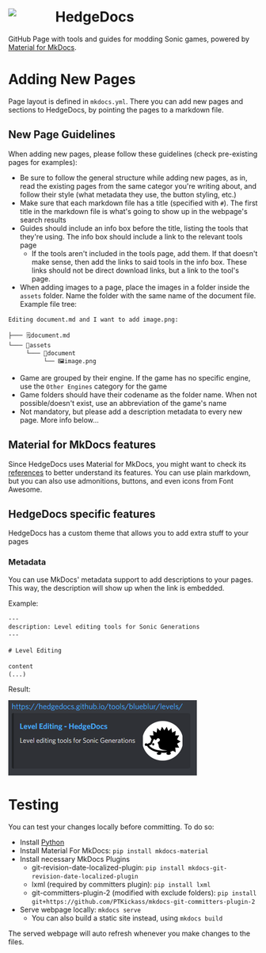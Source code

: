 <h1>
    <a href="#hedgedocs">
        <img width="95" align="left" src="https://raw.githubusercontent.com/HedgeDocs/HedgeDocs.github.io/main/docs/assets/favicon.png">
    </a>
    HedgeDocs
</h1>

GitHub Page with tools and guides for modding Sonic games, powered by [Material for MkDocs](https://squidfunk.github.io/mkdocs-material/).

# Adding New Pages
Page layout is defined in `mkdocs.yml`. There you can add new pages and sections to HedgeDocs, by pointing the pages to a markdown file. 

## New Page Guidelines
When adding new pages, please follow these guidelines (check pre-existing pages for examples):

- Be sure to follow the general structure while adding new pages, as in, read the existing pages from the same categor you're writing about, and follow their style (what metadata they use, the button styling, etc.)
- Make sure that each markdown file has a title (specified with `#`). The first title in the markdown file is what's going to show up in the webpage's search results
- Guides should include an info box before the title, listing the tools that they're using. The info box should include a link to the relevant tools page
    - If the tools aren't included in the tools page, add them. If that doesn't make sense, then add the links to said tools in the info box. These links should not be direct download links, but a link to the tool's page.
- When adding images to a page, place the images in a folder inside the `assets` folder. Name the folder with the same name of the document file. Example file tree:
```
Editing document.md and I want to add image.png:

├─── 🗒️document.md
└─── 📁assets
     └─── 📁document
          └── 🖼️image.png
```
- Game are grouped by their engine. If the game has no specific engine, use the `Other Engines` category for the game
- Game folders should have their codename as the folder name. When not possible/doesn't exist, use an abbreviation of the game's name
- Not mandatory, but please add a description metadata to every new page. More info below...

## Material for MkDocs features
Since HedgeDocs uses Material for MkDocs, you might want to check its [references](https://squidfunk.github.io/mkdocs-material/reference/) to better understand its features. You can use plain markdown, but you can also use admonitions, buttons, and even icons from Font Awesome.

## HedgeDocs specific features
HedgeDocs has a custom theme that allows you to add extra stuff to your pages

### Metadata
You can use MkDocs' metadata support to add descriptions to your pages. This way, the description will show up when the link is embedded. 

Example:
```
---
description: Level editing tools for Sonic Generations
---

# Level Editing

content
(...)
```

Result:

![](assets/embed.png)


# Testing
You can test your changes locally before committing. To do so:

- Install [Python](https://www.python.org/downloads/)
- Install Material For MkDocs: `pip install mkdocs-material`
- Install necessary MkDocs Plugins
    - git-revision-date-localized-plugin: `pip install mkdocs-git-revision-date-localized-plugin`
    - lxml (required by committers plugin): `pip install lxml`
    - git-committers-plugin-2 (modified with exclude folders): `pip install git+https://github.com/PTKickass/mkdocs-git-committers-plugin-2`
- Serve webpage locally: `mkdocs serve`
  - You can also build a static site instead, using `mkdocs build`
 
The served webpage will auto refresh whenever you make changes to the files.
